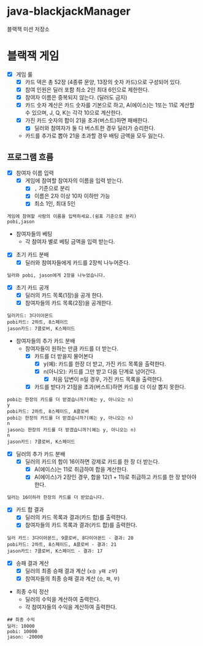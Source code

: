 # java-blackjackManager

블랙잭 미션 저장소

# 블랙잭 게임

- [x] 게임 룰
    - [x] 카드 덱은 총 52장 (4종류 문양, 13장의 숫자 카드)으로 구성되어 있다.
    - [x] 참여 인원은 딜러 포함 최소 2인 최대 6인으로 제한한다.
    - [x] 참여자 이름은 중복되지 않는다. (딜러도 금지)
    - [x] 카드 숫자 계산은 카드 숫자를 기본으로 하고, A(에이스)는 1또는 11로 계산할 수 있으며, J, Q, K는 각각 10으로 계산한다.
    - [x] 가진 카드 숫자의 합이 21을 초과(버스트)하면 패배한다.
        - [x] 딜러와 참여자가 둘 다 버스트한 경우 딜러가 승리한다.
    - 카드를 추가로 뽑아 21을 초과할 경우 배팅 금액을 모두 잃는다.

## 프로그램 흐름

- [x] 참여자 이름 입력
    - [x] 게임에 참여할 참여자의 이름을 입력 받는다.
        - [x] `,` 기준으로 분리
        - [x] 이름은 2자 이상 10자 이하만 가능
        - [x] 최소 1인, 최대 5인

```
게임에 참여할 사람의 이름을 입력하세요.(쉼표 기준으로 분리)
pobi,jason
```

- 참여자들의 베팅
    - 각 참여자 별로 베팅 금액을 입력 받는다.

- [x] 초기 카드 분배
    - [x] 딜러와 참여자들에게 카드를 2장씩 나누어준다.

```
딜러와 pobi, jason에게 2장을 나누었습니다.
```

- [x] 초기 카드 공개
    - [x] 딜러의 카드 목록(1장)을 공개 한다.
    - [x] 참여자들의 카드 목록(2장)을 공개한다.

```
딜러카드: 3다이아몬드
pobi카드: 2하트, 8스페이드
jason카드: 7클로버, K스페이드
```

- 참여자들의 추가 카드 분배
    - 참여자들이 원하는 만큼 카드를 더 받는다.
        - [x] 카드를 더 받을지 물어본다
            - [x] y(예): 카드를 한장 더 받고, 가진 카드 목록을 출력한다.
            - [x] n(아니오): 카드를 그만 받고 다음 단계로 넘어간다.
                - [x] 처음 답변이 n일 경우, 가진 카드 목록을 출력한다.
        - [x] 카드를 받다가 21점을 초과(버스트)하면 카드를 더 이상 뽑지 못한다.

```
pobi는 한장의 카드를 더 받겠습니까?(예는 y, 아니오는 n)
y
pobi카드: 2하트, 8스페이드, A클로버
pobi는 한장의 카드를 더 받겠습니까?(예는 y, 아니오는 n)
n
jason는 한장의 카드를 더 받겠습니까?(예는 y, 아니오는 n)
n
jason카드: 7클로버, K스페이드
```

- [x] 딜러의 추가 카드 분배
    - [x] 딜러의 카드의 합이 16이하면 강제로 카드를 한 장 더 받는다.
        - [x] A(에이스)는 11로 취급하여 합을 계산한다.
        - [x] A(에이스)가 2장인 경우, 합을 12(1 + 11)로 취급하고 카드를 한 장 받아야 한다.

```
딜러는 16이하라 한장의 카드를 더 받았습니다.
```

- [x] 카드 합 결과
    - [x] 딜러의 카드 목록과 결과(카드 합)를 출력한다.
    - [x] 참여자들의 카드 목록과 결과(카드 합)를 출력한다.

```
딜러 카드: 3다이아몬드, 9클로버, 8다이아몬드 - 결과: 20
pobi카드: 2하트, 8스페이드, A클로버 - 결과: 21
jason카드: 7클로버, K스페이드 - 결과: 17
```

- [x] 승패 결과 계산
    - [x] 딜러의 최종 승패 결과 계산 (`x승 y패 z무`)
    - [x] 참여자들의 최종 승패 결과 계산 (`승`, `패`, `무`)

- 최종 수익 정산
    - 딜러의 수익을 계산하여 출력한다.
    - 각 참여자들의 수익을 계산하여 출력한다.

```
## 최종 수익
딜러: 10000
pobi: 10000 
jason: -20000
```